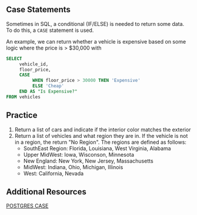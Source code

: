 ## Case Statements

Sometimes in SQL, a conditional (IF/ELSE) is needed to return some data.  To do this, a `CASE` statement is used.  

An example, we can return whether a vehicle is expensive based on some logic where the price is > $30,000 with 

```sql
SELECT 
     vehicle_id,
     floor_price,
     CASE 
          WHEN floor_price > 30000 THEN 'Expensive'
          ELSE 'Cheap' 
     END AS "Is Expensive?"
FROM vehicles
```

## Practice

1. Return a list of cars and indicate if the interior color matches the exterior
1. Return a list of vehicles and what region they are in.  If the vehicle is not in a region, the return "No Region".  The regions are defined as follows:
    - SouthEast Region: Florida, Louisiana, West Virginia, Alabama
    - Upper MidWest: Iowa, Wisconson, Minnesota
    - New England: New York, New Jersey, Massachusetts
    - MidWest: Indiana, Ohio, Michigan, Illinois
    - West: California, Nevada


## Additional Resources




[POSTGRES CASE](https://www.postgresqltutorial.com/postgresql-tutorial/postgresql-case/)
